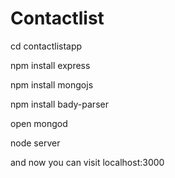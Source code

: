 # Contactlist


cd contactlistapp

npm install express

npm install mongojs

npm install bady-parser


open mongod

node server

and now you can visit localhost:3000
